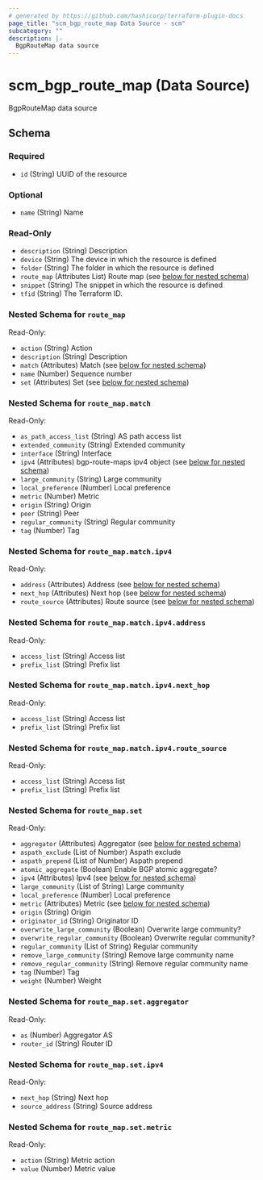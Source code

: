 ```yaml
---
# generated by https://github.com/hashicorp/terraform-plugin-docs
page_title: "scm_bgp_route_map Data Source - scm"
subcategory: ""
description: |-
  BgpRouteMap data source
---
```


# scm_bgp_route_map (Data Source)

BgpRouteMap data source



<!-- schema generated by tfplugindocs -->
## Schema

### Required

- `id` (String) UUID of the resource

### Optional

- `name` (String) Name

### Read-Only

- `description` (String) Description
- `device` (String) The device in which the resource is defined
- `folder` (String) The folder in which the resource is defined
- `route_map` (Attributes List) Route map (see [below for nested schema](#nestedatt--route_map))
- `snippet` (String) The snippet in which the resource is defined
- `tfid` (String) The Terraform ID.

<a id="nestedatt--route_map"></a>
### Nested Schema for `route_map`

Read-Only:

- `action` (String) Action
- `description` (String) Description
- `match` (Attributes) Match (see [below for nested schema](#nestedatt--route_map--match))
- `name` (Number) Sequence number
- `set` (Attributes) Set (see [below for nested schema](#nestedatt--route_map--set))

<a id="nestedatt--route_map--match"></a>
### Nested Schema for `route_map.match`

Read-Only:

- `as_path_access_list` (String) AS path access list
- `extended_community` (String) Extended community
- `interface` (String) Interface
- `ipv4` (Attributes) bgp-route-maps ipv4 object (see [below for nested schema](#nestedatt--route_map--match--ipv4))
- `large_community` (String) Large community
- `local_preference` (Number) Local preference
- `metric` (Number) Metric
- `origin` (String) Origin
- `peer` (String) Peer
- `regular_community` (String) Regular community
- `tag` (Number) Tag

<a id="nestedatt--route_map--match--ipv4"></a>
### Nested Schema for `route_map.match.ipv4`

Read-Only:

- `address` (Attributes) Address (see [below for nested schema](#nestedatt--route_map--match--ipv4--address))
- `next_hop` (Attributes) Next hop (see [below for nested schema](#nestedatt--route_map--match--ipv4--next_hop))
- `route_source` (Attributes) Route source (see [below for nested schema](#nestedatt--route_map--match--ipv4--route_source))

<a id="nestedatt--route_map--match--ipv4--address"></a>
### Nested Schema for `route_map.match.ipv4.address`

Read-Only:

- `access_list` (String) Access list
- `prefix_list` (String) Prefix list


<a id="nestedatt--route_map--match--ipv4--next_hop"></a>
### Nested Schema for `route_map.match.ipv4.next_hop`

Read-Only:

- `access_list` (String) Access list
- `prefix_list` (String) Prefix list


<a id="nestedatt--route_map--match--ipv4--route_source"></a>
### Nested Schema for `route_map.match.ipv4.route_source`

Read-Only:

- `access_list` (String) Access list
- `prefix_list` (String) Prefix list




<a id="nestedatt--route_map--set"></a>
### Nested Schema for `route_map.set`

Read-Only:

- `aggregator` (Attributes) Aggregator (see [below for nested schema](#nestedatt--route_map--set--aggregator))
- `aspath_exclude` (List of Number) Aspath exclude
- `aspath_prepend` (List of Number) Aspath prepend
- `atomic_aggregate` (Boolean) Enable BGP atomic aggregate?
- `ipv4` (Attributes) Ipv4 (see [below for nested schema](#nestedatt--route_map--set--ipv4))
- `large_community` (List of String) Large community
- `local_preference` (Number) Local preference
- `metric` (Attributes) Metric (see [below for nested schema](#nestedatt--route_map--set--metric))
- `origin` (String) Origin
- `originator_id` (String) Originator ID
- `overwrite_large_community` (Boolean) Overwrite large community?
- `overwrite_regular_community` (Boolean) Overwrite regular community?
- `regular_community` (List of String) Regular community
- `remove_large_community` (String) Remove large community name
- `remove_regular_community` (String) Remove regular community name
- `tag` (Number) Tag
- `weight` (Number) Weight

<a id="nestedatt--route_map--set--aggregator"></a>
### Nested Schema for `route_map.set.aggregator`

Read-Only:

- `as` (Number) Aggregator AS
- `router_id` (String) Router ID


<a id="nestedatt--route_map--set--ipv4"></a>
### Nested Schema for `route_map.set.ipv4`

Read-Only:

- `next_hop` (String) Next hop
- `source_address` (String) Source address


<a id="nestedatt--route_map--set--metric"></a>
### Nested Schema for `route_map.set.metric`

Read-Only:

- `action` (String) Metric action
- `value` (Number) Metric value
